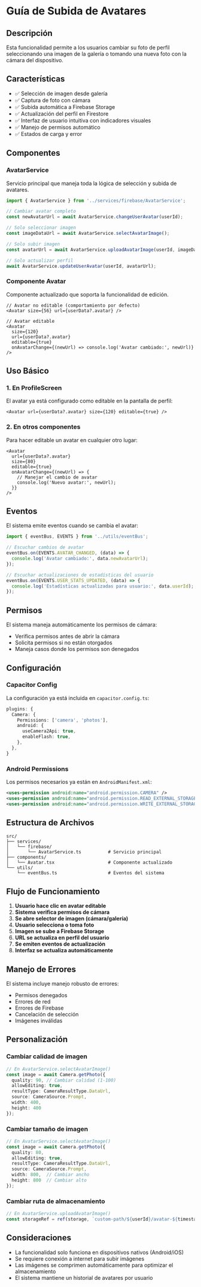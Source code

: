 # Guía de Subida de Avatares

## Descripción

Esta funcionalidad permite a los usuarios cambiar su foto de perfil seleccionando una imagen de la galería o tomando una nueva foto con la cámara del dispositivo.

## Características

- ✅ Selección de imagen desde galería
- ✅ Captura de foto con cámara
- ✅ Subida automática a Firebase Storage
- ✅ Actualización del perfil en Firestore
- ✅ Interfaz de usuario intuitiva con indicadores visuales
- ✅ Manejo de permisos automático
- ✅ Estados de carga y error

## Componentes

### AvatarService

Servicio principal que maneja toda la lógica de selección y subida de avatares.

```typescript
import { AvatarService } from '../services/firebase/AvatarService';

// Cambiar avatar completo
const newAvatarUrl = await AvatarService.changeUserAvatar(userId);

// Solo seleccionar imagen
const imageDataUrl = await AvatarService.selectAvatarImage();

// Solo subir imagen
const avatarUrl = await AvatarService.uploadAvatarImage(userId, imageDataUrl);

// Solo actualizar perfil
await AvatarService.updateUserAvatar(userId, avatarUrl);
```

### Componente Avatar

Componente actualizado que soporta la funcionalidad de edición.

```tsx
// Avatar no editable (comportamiento por defecto)
<Avatar size={56} url={userData?.avatar} />

// Avatar editable
<Avatar 
  size={120} 
  url={userData?.avatar} 
  editable={true}
  onAvatarChange={(newUrl) => console.log('Avatar cambiado:', newUrl)}
/>
```

## Uso Básico

### 1. En ProfileScreen

El avatar ya está configurado como editable en la pantalla de perfil:

```tsx
<Avatar url={userData?.avatar} size={120} editable={true} />
```

### 2. En otros componentes

Para hacer editable un avatar en cualquier otro lugar:

```tsx
<Avatar 
  url={userData?.avatar} 
  size={80} 
  editable={true}
  onAvatarChange={(newUrl) => {
    // Manejar el cambio de avatar
    console.log('Nuevo avatar:', newUrl);
  }}
/>
```

## Eventos

El sistema emite eventos cuando se cambia el avatar:

```typescript
import { eventBus, EVENTS } from '../utils/eventBus';

// Escuchar cambios de avatar
eventBus.on(EVENTS.AVATAR_CHANGED, (data) => {
  console.log('Avatar cambiado:', data.newAvatarUrl);
});

// Escuchar actualizaciones de estadísticas del usuario
eventBus.on(EVENTS.USER_STATS_UPDATED, (data) => {
  console.log('Estadísticas actualizadas para usuario:', data.userId);
});
```

## Permisos

El sistema maneja automáticamente los permisos de cámara:

- Verifica permisos antes de abrir la cámara
- Solicita permisos si no están otorgados
- Maneja casos donde los permisos son denegados

## Configuración

### Capacitor Config

La configuración ya está incluida en `capacitor.config.ts`:

```typescript
plugins: {
  Camera: {
    Permissions: ['camera', 'photos'],
    android: {
      useCamera2Api: true,
      enableFlash: true,
    },
  },
}
```

### Android Permissions

Los permisos necesarios ya están en `AndroidManifest.xml`:

```xml
<uses-permission android:name="android.permission.CAMERA" />
<uses-permission android:name="android.permission.READ_EXTERNAL_STORAGE"/>
<uses-permission android:name="android.permission.WRITE_EXTERNAL_STORAGE" />
```

## Estructura de Archivos

```
src/
├── services/
│   └── firebase/
│       └── AvatarService.ts          # Servicio principal
├── components/
│   └── Avatar.tsx                    # Componente actualizado
└── utils/
    └── eventBus.ts                   # Eventos del sistema
```

## Flujo de Funcionamiento

1. **Usuario hace clic en avatar editable**
2. **Sistema verifica permisos de cámara**
3. **Se abre selector de imagen (cámara/galería)**
4. **Usuario selecciona o toma foto**
5. **Imagen se sube a Firebase Storage**
6. **URL se actualiza en perfil del usuario**
7. **Se emiten eventos de actualización**
8. **Interfaz se actualiza automáticamente**

## Manejo de Errores

El sistema incluye manejo robusto de errores:

- Permisos denegados
- Errores de red
- Errores de Firebase
- Cancelación de selección
- Imágenes inválidas

## Personalización

### Cambiar calidad de imagen

```typescript
// En AvatarService.selectAvatarImage()
const image = await Camera.getPhoto({
  quality: 90, // Cambiar calidad (1-100)
  allowEditing: true,
  resultType: CameraResultType.DataUrl,
  source: CameraSource.Prompt,
  width: 400,
  height: 400
});
```

### Cambiar tamaño de imagen

```typescript
// En AvatarService.selectAvatarImage()
const image = await Camera.getPhoto({
  quality: 80,
  allowEditing: true,
  resultType: CameraResultType.DataUrl,
  source: CameraSource.Prompt,
  width: 800,  // Cambiar ancho
  height: 800  // Cambiar alto
});
```

### Cambiar ruta de almacenamiento

```typescript
// En AvatarService.uploadAvatarImage()
const storageRef = ref(storage, `custom-path/${userId}/avatar-${timestamp}.jpg`);
```

## Consideraciones

- La funcionalidad solo funciona en dispositivos nativos (Android/iOS)
- Se requiere conexión a internet para subir imágenes
- Las imágenes se comprimen automáticamente para optimizar el almacenamiento
- El sistema mantiene un historial de avatares por usuario 